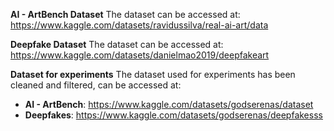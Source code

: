 **AI - ArtBench Dataset**
The dataset can be accessed at: https://www.kaggle.com/datasets/ravidussilva/real-ai-art/data

**Deepfake Dataset**
The dataset can be accessed at: https://www.kaggle.com/datasets/danielmao2019/deepfakeart

**Dataset for experiments**
The dataset used for experiments has been cleaned and filtered, can be accessed at:
- **AI - ArtBench**: https://www.kaggle.com/datasets/godserenas/dataset <br>
- **Deepfakes**: https://www.kaggle.com/datasets/godserenas/deepfakesss <br>